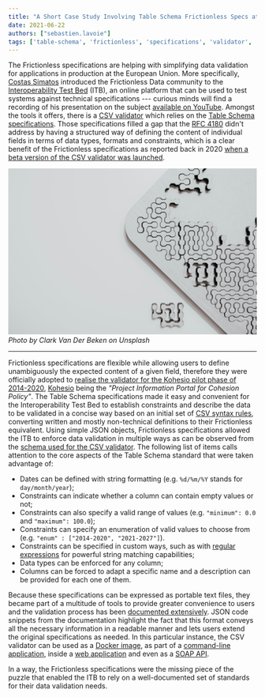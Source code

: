 ```yaml
---
title: "A Short Case Study Involving Table Schema Frictionless Specs at the European Union"
date: 2021-06-22
authors: ["sebastien.lavoie"]
tags: ['table-schema', 'frictionless', 'specifications', 'validator', 'tabular-data']
---
```


The Frictionless specifications are helping with simplifying data validation for applications in production at the European Union. More specifically, [Costas Simatos](https://joinup.ec.europa.eu/user/73932) introduced the Frictionless Data community to the [Interoperability Test Bed](https://joinup.ec.europa.eu/collection/interoperability-test-bed-repository) (ITB), an online platform that can be used to test systems against technical specifications --- curious minds will find a recording of his presentation on the subject [available on YouTube](https://www.youtube.com/watch?v=pJFsJW96fuA). Amongst the tools it offers, there is a [CSV validator](https://joinup.ec.europa.eu/collection/interoperability-test-bed-repository/solution/csvvalidator) which relies on the [Table Schema specifications](https://specs.frictionlessdata.io/table-schema/). Those specifications filled a gap that the [RFC 4180](https://datatracker.ietf.org/doc/html/rfc4180) didn't address by having a structured way of defining the content of individual fields in terms of data types, formats and constraints, which is a clear benefit of the Frictionless specifications as reported back in 2020 [when a beta version of the CSV validator was launched](https://joinup.ec.europa.eu/collection/interoperability-test-bed-repository/solution/interoperability-test-bed/news/table-schema-validator).

![Puzzle texture with negative space](/assets/clark-van-der-beken-596baa0MpyM-unsplash.jpg)
_Photo by Clark Van Der Beken on Unsplash_

---

Frictionless specifications are flexible while allowing users to define unambiguously the expected content of a given field, therefore they were officially adopted to [realise the validator for the Kohesio pilot phase of 2014-2020](https://joinup.ec.europa.eu/collection/interoperability-test-bed-repository/solution/interoperability-test-bed/news/test-bed-support-kohesio-pilot), [Kohesio](https://kohesio.eu/) being the _"Project Information Portal for Cohesion Policy"_. The Table Schema specifications made it easy and convenient for the Interoperability Test Bed to establish constraints and describe the data to be validated in a concise way based on an initial set of [CSV syntax rules](https://joinup.ec.europa.eu/collection/semantic-interoperability-community-semic/solution/kohesio-validator/specification), converting written and mostly non-technical definitions to their Frictionless equivalent. Using simple JSON objects, Frictionless specifications allowed the ITB to enforce data validation in multiple ways as can be observed from the [schema used for the CSV validator](https://github.com/ISAITB/validator-resources-kohesio/blob/master/resources/schemas/schema.json). The following list of items calls attention to the core aspects of the Table Schema standard that were taken advantage of:

* Dates can be defined with string formatting (e.g. `%d/%m/%Y` stands for `day/month/year`);
* Constraints can indicate whether a column can contain empty values or not;
* Constraints can also specify a valid range of values (e.g. `"minimum": 0.0` and `"maximum": 100.0`);
* Constraints can specify an enumeration of valid values to choose from (e.g. `"enum" : ["2014-2020", "2021-2027"]`).
* Constraints can be specified in custom ways, such as with [regular expressions](https://en.wikipedia.org/wiki/Regular_expression) for powerful string matching capabilities;
* Data types can be enforced for any column;
* Columns can be forced to adapt a specific name and a description can be provided for each one of them.

Because these specifications can be expressed as portable text files, they became part of a multitude of tools to provide greater convenience to users and the validation process has been [documented extensively](https://www.itb.ec.europa.eu/docs/guides/latest/validatingCSV/index.html). JSON code snippets from the documentation highlight the fact that this format conveys all the necessary information in a readable manner and lets users extend the original specifications as needed. In this particular instance, the CSV validator can be used as a [Docker image](https://hub.docker.com/repository/docker/isaitb/validator-kohesio), as part of a [command-line application](https://www.itb.ec.europa.eu/csv-offline/kohesio/validator.zip), inside a [web application](https://www.itb.ec.europa.eu/csv/kohesio/upload) and even as a [SOAP API](https://www.itb.ec.europa.eu/csv/soap/kohesio/validation?wsdl).

In a way, the Frictionless specifications were the missing piece of the puzzle that enabled the ITB to rely on a well-documented set of standards for their data validation needs.
